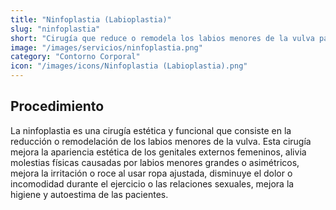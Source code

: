 ```yaml
---
title: "Ninfoplastia (Labioplastia)"
slug: "ninfoplastia"
short: "Cirugía que reduce o remodela los labios menores de la vulva para mejorar la apariencia y aliviar molestias."
image: "/images/servicios/ninfoplastia.png"
category: "Contorno Corporal"
icon: "/images/icons/Ninfoplastia (Labioplastia).png"
---
```

## Procedimiento
La ninfoplastia es una cirugía estética y funcional que consiste en la reducción o remodelación de los labios menores de la vulva. Esta cirugía mejora la apariencia estética de los genitales externos femeninos, alivia molestias físicas causadas por labios menores grandes o asimétricos, mejora la irritación o roce al usar ropa ajustada, disminuye el dolor o incomodidad durante el ejercicio o las relaciones sexuales, mejora la higiene y autoestima de las pacientes.
